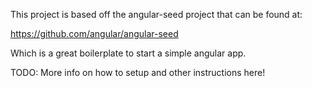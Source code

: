 This project is based off the angular-seed project that can be found at:

https://github.com/angular/angular-seed

Which is a great boilerplate to start a simple angular app.

TODO: More info on how to setup and other instructions here!